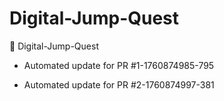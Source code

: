 # Digital-Jump-Quest
🐸 Digital-Jump-Quest


- Automated update for PR #1-1760874985-795

- Automated update for PR #2-1760874997-381